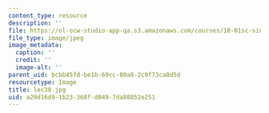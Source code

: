 ```yaml
---
content_type: resource
description: ''
file: https://ol-ocw-studio-app-qa.s3.amazonaws.com/courses/18-01sc-single-variable-calculus-fall-2010/a20d16d91b23368fd0497da88852e251_lec38.jpg
file_type: image/jpeg
image_metadata:
  caption: ''
  credit: ''
  image-alt: ''
parent_uid: bcbb45fd-be1b-69cc-80a8-2c9f73ca8d5d
resourcetype: Image
title: lec38.jpg
uid: a20d16d9-1b23-368f-d049-7da88852e251
---
```


